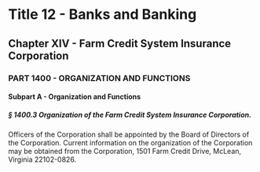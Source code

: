 
# Title 12 - Banks and Banking
## Chapter XIV - Farm Credit System Insurance Corporation
### PART 1400 - ORGANIZATION AND FUNCTIONS
#### Subpart A - Organization and Functions
##### § 1400.3 Organization of the Farm Credit System Insurance Corporation.

Officers of the Corporation shall be appointed by the Board of Directors of the Corporation. Current information on the organization of the Corporation may be obtained from the Corporation, 1501 Farm Credit Drive, McLean, Virginia 22102-0826.
